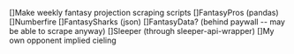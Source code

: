 []Make weekly fantasy projection scraping scripts
	[]FantasyPros (pandas)
	[]Numberfire
	[]FantasySharks (json)
	[]FantasyData? (behind paywall -- may be able to scrape anyway)
	[]Sleeper (through sleeper-api-wrapper)
	[]My own opponent implied cieling
	
